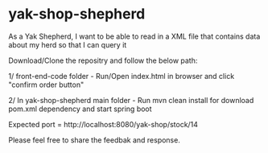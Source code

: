 # yak-shop-shepherd
As a Yak Shepherd, I want to be able to read in a XML file that contains data about my herd so that I can query it

Download/Clone the repositry and follow the below path:

1/ front-end-code folder - Run/Open index.html in browser and click "confirm order button"

2/ In yak-shop-shepherd main folder - Run mvn clean install for download pom.xml dependency and start spring boot

Expected port = http://localhost:8080/yak-shop/stock/14

Please feel free to share the feedbak and response.

